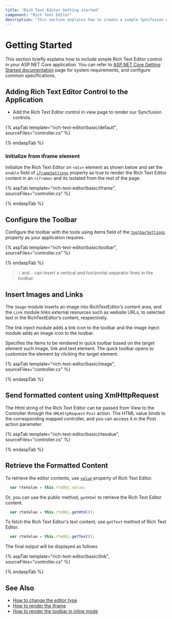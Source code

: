 ```yaml
---
title: "Rich Text Editor Getting started"
component: "Rich Text Editor"
description: "This section explains how to create a simple Syncfusion ASP.NET CORE Rich Text Editor control and configure its functionalities."
---
```


# Getting Started

This section briefly explains how to include simple Rich Text Editor control in your ASP.NET Core application. You can refer to [ASP.NET Core Getting Started documentation](../getting-started/) page for system requirements, and configure common specifications.

## Adding Rich Text Editor Control to the Application

* Add the Rich Text Editor control in view page to render our Syncfusion controls.

{% aspTab template="rich-text-editor/basic/default", sourceFiles="controller.cs" %}

{% endaspTab %}

### Initialize from iframe element

Initialize the Rich Text Editor on `<div>` element as shown below and set the `enable` field of [`iframeSettings`](https://help.syncfusion.com/cr/aspnetcore-js2/Syncfusion.EJ2.RichTextEditor.RichTextEditor.html#Syncfusion_EJ2_RichTextEditor_RichTextEditor_IframeSettings) property as true to render the Rich Text Editor content in an `<iframe>` and its isolated from the rest of the page.

{% aspTab template="rich-text-editor/basic/iframe", sourceFiles="controller.cs" %}

{% endaspTab %}

## Configure the Toolbar

Configure the toolbar with the tools using items field of the [`toolbarSettings`](https://help.syncfusion.com/cr/aspnetcore-js2/Syncfusion.EJ2.RichTextEditor.RichTextEditor.html#Syncfusion_EJ2_RichTextEditor_RichTextEditor_ToolbarSettings) property as your application requires.

{% aspTab template="rich-text-editor/basic/toolbar", sourceFiles="controller.cs" %}

{% endaspTab %}

> `|` and `-` can insert a vertical and horizontal separator lines in the toolbar.

## Insert Images and Links

The `Image` module inserts an image into RichTextEditor’s content area, and the `Link` module links external resources such as website URLs, to selected text in the RichTextEditor’s content, respectively.

The link inject module adds a link icon to the toolbar and the image inject module adds an image icon to the toolbar.

Specifies the items to be rendered in quick toolbar based on the target element such image, link and text element. The quick toolbar opens to customize the element by clicking the target element.

{% aspTab template="rich-text-editor/basic/image", sourceFiles="controller.cs" %}

{% endaspTab %}

## Send formatted content using XmlHttpRequest

The Html string of the Rich Text Editor can be passed from View to the Controller through the `XMLHttpRequest` `Post` action. The HTML value binds to the corresponding mapped controller, and you can access it in the Post action parameter.

{% aspTab template="rich-text-editor/basic/rtevalue", sourceFiles="controller.cs" %}

{% endaspTab %}

## Retrieve the Formatted Content

To retrieve the editor contents, use [`value`](https://help.syncfusion.com/cr/aspnetcore-js2/Syncfusion.EJ2.RichTextEditor.RichTextEditor.html#Syncfusion_EJ2_RichTextEditor_RichTextEditor_Value) property of Rich Text Editor.

```javascript
  var rteValue = this.rteObj.value;
```

Or, you can use the public method, `getHtml` to retrieve the Rich Text Editor content.

```javascript
  var rteValue = this.rteObj.getHtml();
```

To fetch the Rich Text Editor's text content, use `getText` method of Rich Text Editor.

```javascript
  var rteValue = this.rteObj.getText();
```

The final output will be displayed as follows

{% aspTab template="rich-text-editor/basic/link", sourceFiles="controller.cs" %}

{% endaspTab %}

## See Also

* [How to change the editor type](./formation/)
* [How to render the iframe](./iframe/)
* [How to render the toolbar in inline mode](./inline-mode/)

